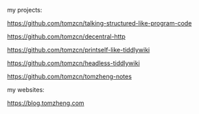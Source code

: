 my projects:

https://github.com/tomzcn/talking-structured-like-program-code

https://github.com/tomzcn/decentral-http

https://github.com/tomzcn/printself-like-tiddlywiki

https://github.com/tomzcn/headless-tiddlywiki

https://github.com/tomzcn/tomzheng-notes

my websites:

https://blog.tomzheng.com


<!--

### Hi there 👋

**tomzcn/tomzcn** is a ✨ _special_ ✨ repository because its `README.md` (this file) appears on your GitHub profile.

Here are some ideas to get you started:

- 🔭 I’m currently working on ...
- 🌱 I’m currently learning ...
- 👯 I’m looking to collaborate on ...
- 🤔 I’m looking for help with ...
- 💬 Ask me about ...
- 📫 How to reach me: ...
- 😄 Pronouns: ...
- ⚡ Fun fact: ...
-->
